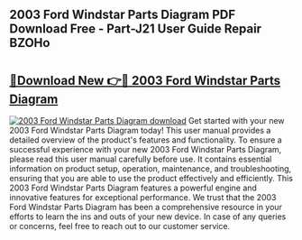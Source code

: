 ## 2003 Ford Windstar Parts Diagram PDF Download Free - Part-J21 User Guide Repair BZOHo

# <h2><a href="http://dfmpzk.blite.top/?on=2003+Ford+Windstar+Parts+Diagram">🔗Download New 👉🔴 2003 Ford Windstar Parts Diagram</a></h2>

[![2003 Ford Windstar Parts Diagram download](https://i.imgur.com/lujVjoI.png)](http://dfmpzk.blite.top/?on=2003+Ford+Windstar+Parts+Diagram)
Get started with your new 2003 Ford Windstar Parts Diagram today! This user manual provides a detailed overview of the product's features and functionality. To ensure a successful experience with your new 2003 Ford Windstar Parts Diagram, please read this user manual carefully before use. It contains essential information on product setup, operation, maintenance, and troubleshooting, ensuring that you are able to use the product effectively and efficiently. This 2003 Ford Windstar Parts Diagram features a powerful engine and innovative features for exceptional performance. We trust that the 2003 Ford Windstar Parts Diagram has been a comprehensive resource in your efforts to learn the ins and outs of your new device. In case of any queries or concerns, feel free to reach out to our customer service.

